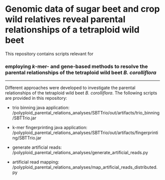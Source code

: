 

# Genomic data of sugar beet and crop wild relatives reveal parental relationships of a tetraploid wild beet

This repository contains scripts relevant for

### employing *k*-mer- and gene-based methods to resolve the parental relationships of the tetraploid wild beet *B. corolliflora*

------------------------------------

Different approaches were developed to investigate the parental relationships of the tetraploid wild beet *B. corolliflora*. The following scripts are provided in this repository:

- trio binning java application:
/polyploid_parental_relations_analyses/SBTTrio/out/artifacts/trio_binning/SBTTrio.jar

- k-mer fingerprinting java application:
/polyploid_parental_relations_analyses/SBTTrio/out/artifacts/fingerprinting/SBTTrio.jar

- generate artificial reads:
/polyploid_parental_relations_analyses/generate_artificial_reads.py

- artificial read mapping:
/polyploid_parental_relations_analyses/map_artificial_reads_distributed.py
